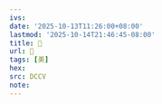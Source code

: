 ```yaml
---
ivs:
date: '2025-10-13T11:26:00+08:00'
lastmod: '2025-10-14T21:46:45-08:00'
title: 󰌓
url: 󰌓
tags: [美]
hex: 
src: DCCV
note:
---
```

